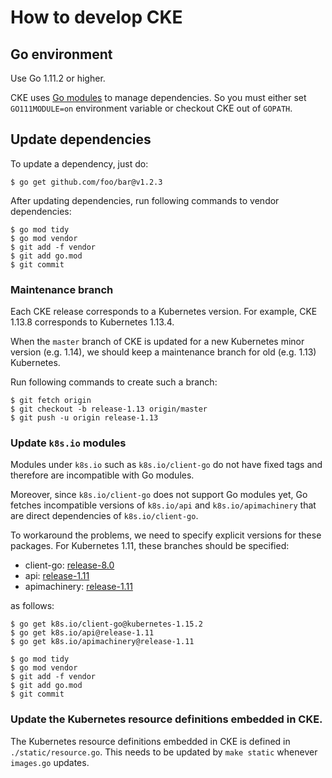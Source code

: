 How to develop CKE
==================

## Go environment

Use Go 1.11.2 or higher.

CKE uses [Go modules](https://github.com/golang/go/wiki/Modules) to manage dependencies.
So you must either set `GO111MODULE=on` environment variable or checkout CKE out of `GOPATH`.

## Update dependencies

To update a dependency, just do:

```console
$ go get github.com/foo/bar@v1.2.3
```

After updating dependencies, run following commands to vendor dependencies:

```console
$ go mod tidy
$ go mod vendor
$ git add -f vendor
$ git add go.mod
$ git commit
```

### Maintenance branch

Each CKE release corresponds to a Kubernetes version.
For example, CKE 1.13.8 corresponds to Kubernetes 1.13.4.

When the `master` branch of CKE is updated for a new Kubernetes minor version (e.g. 1.14),
we should keep a maintenance branch for old (e.g. 1.13) Kubernetes.

Run following commands to create such a branch:

```console
$ git fetch origin
$ git checkout -b release-1.13 origin/master
$ git push -u origin release-1.13
```

### Update `k8s.io` modules

Modules under `k8s.io` such as `k8s.io/client-go` do not have fixed tags
and therefore are incompatible with Go modules.

Moreover, since `k8s.io/client-go` does not support Go modules yet,
Go fetches incompatible versions of `k8s.io/api` and `k8s.io/apimachinery`
that are direct dependencies of `k8s.io/client-go`.

To workaround the problems, we need to specify explicit versions
for these packages.  For Kubernetes 1.11, these branches should be
specified:

* client-go: [release-8.0](https://github.com/kubernetes/client-go/tree/release-8.0)
* api: [release-1.11](https://github.com/kubernetes/api/tree/release-1.11)
* apimachinery: [release-1.11](https://github.com/kubernetes/apimachinery/tree/release-1.11)

as follows:

```console
$ go get k8s.io/client-go@kubernetes-1.15.2
$ go get k8s.io/api@release-1.11
$ go get k8s.io/apimachinery@release-1.11

$ go mod tidy
$ go mod vendor
$ git add -f vendor
$ git add go.mod
$ git commit
```

### Update the Kubernetes resource definitions embedded in CKE.

The Kubernetes resource definitions embedded in CKE is defined in `./static/resource.go`.
This needs to be updated by `make static` whenever `images.go` updates.
